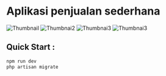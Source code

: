 # Aplikasi penjualan sederhana


![Thumbnail](https://github.com/user-attachments/assets/b1b6659c-cce8-4b33-a921-4c08c5369e37)
![Thumbnai2](https://github.com/user-attachments/assets/96bfc8d3-ec15-4b11-b3a8-c974fc718e68)
![Thumbnai3](https://github.com/user-attachments/assets/d341e42d-cbbd-42a0-9a94-92b88c89fefe)
![Thumbnai3](https://github.com/user-attachments/assets/471d39bb-eafc-4700-adcd-0319d53264ce)



## Quick Start :
``` bash
npm run dev
php artisan migrate
```

 
 
